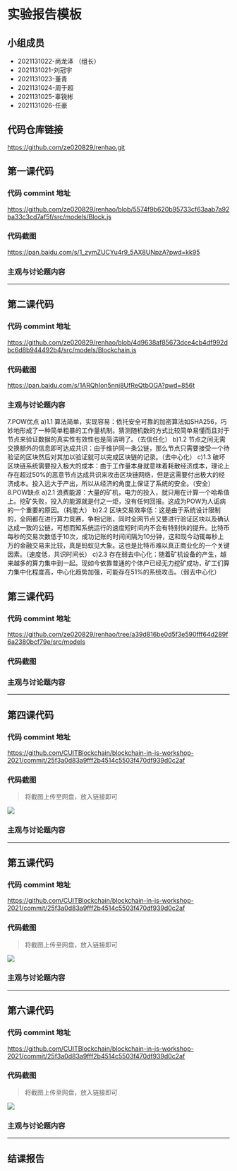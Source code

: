 # 实验报告模板

## 小组成员

- 2021131022-尚龙泽 （组长）
- 2021131021-刘冠宇
- 2021131023-董青
- 2021131024-周于超
- 2021131025-辜锐彬
- 2021131026-任豪


## 代码仓库链接

https://github.com/ze020829/renhao.git



## 第一课代码


### 代码 commint 地址

https://github.com/ze020829/renhao/blob/5574f9b620b95733cf63aab7a92ba33c3cd7af5f/src/models/Block.js

### 代码截图
https://pan.baidu.com/s/1_zymZUCYu4r9_5AX8UNpzA?pwd=kk95

### 主观与讨论题内容

---


## 第二课代码


### 代码 commint 地址

https://github.com/ze020829/renhao/blob/4d9638af85673dce4cb4df992dbc6d8b944492b4/src/models/Blockchain.js


### 代码截图

https://pan.baidu.com/s/1ARQhIon5nnj8UfReQtbOGA?pwd=856t


### 主观与讨论题内容


7.POW优点
a)1.1 算法简单，实现容易：依托安全可靠的加密算法如SHA256，巧妙地形成了一种简单粗暴的工作量机制。猜测随机数的方式比较简单易懂而且对于节点来验证数据的真实性有效性也是简洁明了。（去信任化）
b)1.2 节点之间无需交换额外的信息即可达成共识：由于维护同一条公链，那么节点只需要接受一个待验证的区块然后对其加以验证就可以完成区块链的记录。（去中心化）
c)1.3 破坏区块链系统需要投入极大的成本：由于工作量本身就意味着耗散经济成本，理论上存在超过50%的恶意节点达成共识来攻击区块链网络，但是这需要付出极大的经济成本。投入远大于产出，所以从经济的角度上保证了系统的安全。（安全）
8.POW缺点
a)2.1 浪费能源：大量的矿机，电力的投入，就只用在计算一个哈希值上。挖矿失败，投入的能源就是付之一炬，没有任何回报。这成为POW为人诟病的一个重要的原因。（耗能大）
b)2.2 区块交易效率低：这是由于系统设计限制的，全网都在进行算力竞赛，争相记账，同时全网节点又要进行验证区块以及确认达成一致的公链，可想而知系统运行的速度短时间内不会有特别快的提升。比特币每秒的交易次数低于10次，成功记账的时间间隔为10分钟，这和现今动辄每秒上万的金融交易来比较，真是蚂蚁见大象。这也是比特币难以真正商业化的一个关键因素。（速度低，共识时间长）
c)2.3 存在弱去中心化：随着矿机设备的产生，越来越多的算力集中到一起。现如今依靠普通的个体户已经无力挖矿成功，矿工们算力集中化程度高，中心化趋势加强，可能存在51%的系统攻击。（弱去中心化）


## 第三课代码


### 代码 commint 地址

https://github.com/ze020829/renhao/tree/a39d816be0d5f3e590fff64d289f6a2380bcf79e/src/models


### 代码截图




### 主观与讨论题内容



---




## 第四课代码


### 代码 commint 地址

https://github.com/CUITBlockchain/blockchain-in-js-workshop-2021/commit/25f3a0d83a9fff2b4514c5503f470df939d0c2af


### 代码截图

> 将截图上传至网盘，放入链接即可

![](链接)


### 主观与讨论题内容



---




## 第五课代码


### 代码 commint 地址

https://github.com/CUITBlockchain/blockchain-in-js-workshop-2021/commit/25f3a0d83a9fff2b4514c5503f470df939d0c2af


### 代码截图

> 将截图上传至网盘，放入链接即可

![](链接)


### 主观与讨论题内容



---




## 第六课代码


### 代码 commint 地址

https://github.com/CUITBlockchain/blockchain-in-js-workshop-2021/commit/25f3a0d83a9fff2b4514c5503f470df939d0c2af


### 代码截图

> 将截图上传至网盘，放入链接即可

![](图片链接放这里)


### 主观与讨论题内容



---


## 结课报告





